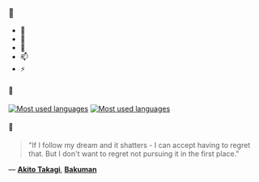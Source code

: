 ### 👋

- 🔭
- 🌱
- 💬
- 📫
- ⚡

#### 🧏

[![Most used languages](https://github-readme-stats-aynah.vercel.app/api/top-langs/?username=aynh&theme=solarized-dark&langs_count=6&layout=compact&hide_title=true)](https://github.com/anuraghazra/github-readme-stats#gh-dark-mode-only)
[![Most used languages](https://github-readme-stats-aynah.vercel.app/api/top-langs/?username=aynh&theme=solarized-light&langs_count=6&layout=compact&hide_title=true)](https://github.com/anuraghazra/github-readme-stats#gh-light-mode-only)

#### 💬

> "If I follow my dream and it shatters - I can accept having to regret that. But I don't want to regret not pursuing it in the first place."

&mdash; [**Akito Takagi**](https://myanimelist.net/character.php?q=Akito%20Takagi&cat=character), [**Bakuman**](https://myanimelist.net/search/all?q=Bakuman&cat=all)
